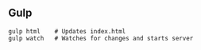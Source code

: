## Gulp ##
```
gulp html    # Updates index.html
gulp watch   # Watches for changes and starts server
```
